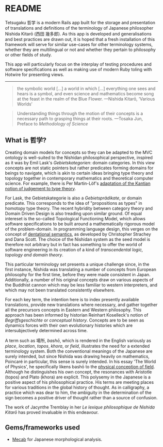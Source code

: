 # README

Tetsugaku 哲学 is a modern Rails app built for the storage and presentation of translations and definitions of the terminology of Japanese philosopher Nishida Kitarō (西田 幾多郎). As this app is developed and generalisations and best practices are drawn out, it is hoped that a fresh installation of this framework will serve for similar use-cases for other terminology systems, whether they are multilingual or not and whether they pertain to philosophy or other fields of study.

This app will particularly focus on the interplay of testing procedures and software specifications as well as making use of modern Ruby toling with Hotwire for presenting views.

---

> the symbolic world […] a world in which […] everything one sees and hears is a symbol, and even science and mathematics become song at the feast in the realm of the Blue Flower. —Nishida Kitarō, ‘Various Worlds’

> Understanding things through the motion of their concepts is a necessary path to grasping things at their roots. —Tosaka Jun, Preface to *Methodology of Science*

## What is 哲学?

Creating domain models for concepts so they can be adapted to the MVC ontology is well-suited to the Nishidan philosophical perspective, inspired as it was by Emil Lask's *Gebietskategorien*: domain categories. In this view concepts are not static pointers but rather predicates forming domains for beings to navigate, which is akin to certain ideas bringing type theory and topology together in contemporary mathematics and theoretical computer science. For example, there is Per Martin-Löf's [adaptation of the Kantian notion of judgement to type theory](https://archive-pml.github.io/martin-lof/pdfs/Martin-Lof-Analytic-and-Synthetic-Judgements-in-Type-Theory.pdf). 

For Lask, the Gebietskategorie is also a *Gebietsprädikate*, or domain predicate. This corresponds to the idea of "propositions as types" in homotopy type theory. The recent hybridity between category theory and Domain Driven Design is also treading upon similar ground. Of equal intereset is the so-called Topological Functioning Model, which allows software specifications to be built around a mathematically rigorous model of the problem-domain. In programming language design, this verges on the concept of [dentational semantics](https://en.wikipedia.org/wiki/Denotational_semantics), as developed by Christopher Strachey and Dana Scott. The choice of the Nishidan system as the seed model is therefore not arbitrary but in fact has something to offer the world of software engineering in its creation of a kind of *transcendental logic, topology and domain theory*.

This particular terminology set presents a unique challenge since, in the first instance, Nishida was translating a number of concepts from European philosophy for the first time, before they were made consistent in Japan. Additionally, a number of his original concepts draw on various aspects of the Buddhist cannon which may be less familiar to western interpreters, and which may not been translated consistently elsewhere.

For each key term, the intention here is to index presently available translations, provide new translations where necessary, and gather together all the precursors concepts in Eastern and Western philosophy. This approach has been informed by historian Reinhart Koselleck's notion of *Begriffsgeschichte* or *conceptual history*. Concepts are to be seen as dynamics forces with their own evolutionary histories which are intersubjectively determined across time.

A term such as 場所, *bashō*, which is rendered in the English variously as *place*, *location*, *topos*, *khora*, or *field*, illustrates the need for a extended terminology system. Both the conventional meanings of the Japanese are surely intended, but since Nishida was drawing heavily on mathematics, Poincaré in particular, this sense is surely intended. In his essay 'The World of Physics', he specifically likens bashō to the [physical conception of field](https://en.wikipedia.org/wiki/Field_(physics)). Although he distinguishes his own concept, the resonances with Aristotle (topos) and Plato (khora) are explicit. This polysemy in the Japanese is a positive aspect of his philosophical practice. His terms are meeting places for various traditions in the global history of thought. As in calligraphy, a practice which was dear to him, the ambiguity in the determination of the sign becomes a positive driver of thought rather than a source of confusion.

The work of Jacynthe Tremblay in her *Le lexique philosophique de Nishida Kitarō* has proved invaluable in this endeavour.

## Gems/frameworks used
- [Mecab](https://github.com/markburns/mecab) for Japanese morphological analysis.